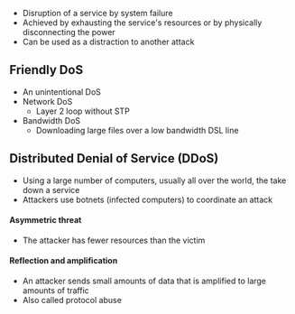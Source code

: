 - Disruption of a service by system failure
- Achieved by exhausting the service's resources or by physically disconnecting the power
- Can be used as a distraction to another attack
## Friendly DoS
- An unintentional DoS
- Network DoS
	- Layer 2 loop without STP
- Bandwidth DoS
	- Downloading large files over a low bandwidth DSL line
## Distributed Denial of Service (DDoS)
- Using a large number of computers, usually all over the world, the take down a service
- Attackers use botnets (infected computers) to coordinate an attack
#### Asymmetric threat
- The attacker has fewer resources than the victim
#### Reflection and amplification
- An attacker sends small amounts of data that is amplified to large amounts of traffic
- Also called protocol abuse